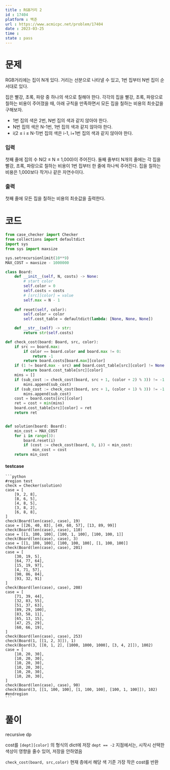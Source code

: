 ```yaml
---
title : RGB거리 2
id : 17404
platform : 백준
url : https://www.acmicpc.net/problem/17404
date : 2023-03-25
time : 
state : pass
---
```

# 문제
RGB거리에는 집이 N개 있다. 거리는 선분으로 나타낼 수 있고, 1번 집부터 N번 집이 순서대로 있다.

집은 빨강, 초록, 파랑 중 하나의 색으로 칠해야 한다. 각각의 집을 빨강, 초록, 파랑으로 칠하는 비용이 주어졌을 때, 아래 규칙을 만족하면서 모든 집을 칠하는 비용의 최솟값을 구해보자.

-   1번 집의 색은 2번, N번 집의 색과 같지 않아야 한다.
-   N번 집의 색은 N-1번, 1번 집의 색과 같지 않아야 한다.
-   i(2 ≤ i ≤ N-1)번 집의 색은 i-1, i+1번 집의 색과 같지 않아야 한다.
### 입력
첫째 줄에 집의 수 N(2 ≤ N ≤ 1,000)이 주어진다. 둘째 줄부터 N개의 줄에는 각 집을 빨강, 초록, 파랑으로 칠하는 비용이 1번 집부터 한 줄에 하나씩 주어진다. 집을 칠하는 비용은 1,000보다 작거나 같은 자연수이다.
### 출력
첫째 줄에 모든 집을 칠하는 비용의 최솟값을 출력한다.

# 코드
```python
from case_checker import Checker
from collections import defaultdict
import sys
from sys import maxsize

sys.setrecursionlimit(10**9)
MAX_COST = maxsize - 1000000

class Board:
    def __init__(self, N, costs) -> None:
        # start color
        self.color = 0
        self.costs = costs
        # [src][color] = value
        self.max = N - 1
        
    def reset(self, color):
        self.color = color
        self.cost_table = defaultdict(lambda: [None, None, None])

    def __str__(self) -> str:
        return str(self.costs)

def check_cost(board: Board, src, color):
    if src == board.max:
        if color == board.color and board.max != 0:
            return -1
        return board.costs[board.max][color]
    if (1 != board.max - src) and board.cost_table[src][color] != None:
        return board.cost_table[src][color]
    mins = []
    if (sub_cost := check_cost(board, src + 1, (color + 2) % 3)) != -1:
        mins.append(sub_cost)
    if (sub_cost := check_cost(board, src + 1, (color + 1) % 3)) != -1:
        mins.append(sub_cost)
    cost = board.costs[src][color]
    ret = cost + min(mins)
    board.cost_table[src][color] = ret
    return ret


def solution(board: Board):
    min_cost = MAX_COST
    for i in range(3):
        board.reset(i)
        if (cost := check_cost(board, 0, i)) < min_cost:
            min_cost = cost
    return min_cost
```


#### testcase
	```python
	#region test
	check = Checker(solution)
	case = [
	    [9, 2, 8],
	    [8, 6, 5],
	    [4, 8, 5],
	    [3, 8, 2],
	    [6, 8, 8],
	]
	check(Board(len(case), case), 19)
	case = [[26, 40, 83], [49, 60, 57], [13, 89, 99]]
	check(Board(len(case), case), 110)
	case = [[1, 100, 100], [100, 1, 100], [100, 100, 1]]
	check(Board(len(case), case), 3)
	case = [[1, 100, 100], [100, 100, 100], [1, 100, 100]]
	check(Board(len(case), case), 201)
	case = [
	    [30, 19, 5],
	    [64, 77, 64],
	    [15, 19, 97],
	    [4, 71, 57],
	    [90, 86, 84],
	    [93, 32, 91]
	]
	check(Board(len(case), case), 208)
	case = [
	    [71, 39, 44],
	    [32, 83, 55],
	    [51, 37, 63],
	    [89, 29, 100],
	    [83, 58, 11],
	    [65, 13, 15],
	    [47, 25, 29],
	    [60, 66, 19],
	]
	check(Board(len(case), case), 253)
	check(Board(1, [[1, 2, 3]]), 1)
	check(Board(3, [[0, 1, 2], [1000, 1000, 1000], [3, 4, 2]]), 1002)
	case = [
	    [10, 20, 30],
	    [10, 20, 30],
	    [10, 20, 30],
	    [10, 20, 30],
	    [10, 20, 30],
	    [10, 20, 30],
	]
	check(Board(len(case), case), 90)
	check(Board(3, [[1, 100, 100], [1, 100, 100], [100, 1, 100]]), 102)
	#endregion 
	```



# 풀이
recursive dp

cost를 `[dept][color]` 의 형식의 dict에 저장
`dept == -2` 지점에서는, 시작시 선택한 색상이 영향을 줄수 있어, 저장을 안하였음

`check_cost(board, src,color)` 현재 층에서 해당 색 기준 가장 작은 cost를 반환
